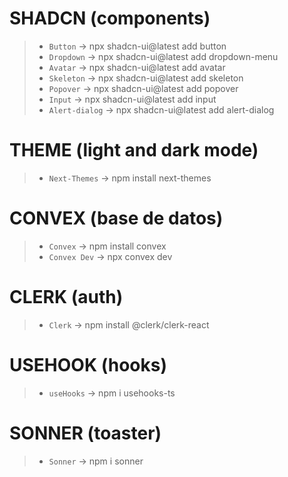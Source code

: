 # SHADCN (components)
>- `Button` → npx shadcn-ui@latest add button
>- `Dropdown` → npx shadcn-ui@latest add dropdown-menu
>- `Avatar` → npx shadcn-ui@latest add avatar
>- `Skeleton` → npx shadcn-ui@latest add skeleton
>- `Popover` → npx shadcn-ui@latest add popover
>- `Input` → npx shadcn-ui@latest add input
>- `Alert-dialog` → npx shadcn-ui@latest add alert-dialog

# THEME (light and dark mode)
>- `Next-Themes` → npm install next-themes

# CONVEX (base de datos)
>- `Convex` → npm install convex
>- `Convex Dev` → npx convex dev

# CLERK (auth)
>- `Clerk` → npm install @clerk/clerk-react

# USEHOOK (hooks)
>- `useHooks` → npm i usehooks-ts

# SONNER (toaster)
>- `Sonner` → npm i sonner

